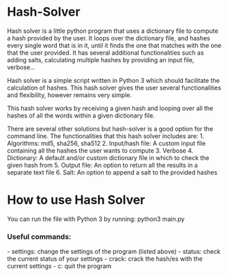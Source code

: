 # Hash-Solver

Hash solver is a little python program that uses a dictionary file to compute a hash provided by the user. It loops over the dictionary file, and hashes every single word that is in it, until it finds the one that matches with the one that the user provided. It has several additional functionalities such as adding salts, calculating multiple hashes by providing an input file, verbose...


Hash solver is a simple script written in Python 3 which should facilitate the calculation of hashes. This hash solver
gives the user several functionalities and flexibility, however remains very simple. 

This hash solver works by receiving a given hash and looping over all the hashes of all the words within a given dictionary file. 

There are several other solutions but hash-solver is a good option for the command line. The functionalities that this hash solver includes are:
	1. Algorithms: md5, sha256, sha512
	2. Input/hash file: A custom input file containing all the hashes the user wants to compute
	3. Verbose
	4. Dictionary: A default and/or custom dictionary file in which to check the given hash from
	5. Output file: An option to return all the results in a separate text file
	6. Salt: An option to append a salt to the provided hashes

<h1> How to use Hash Solver </h1>

You can run the file with Python 3 by running:
	python3 main.py

<h3> Useful commands: </h3>
	- settings: change the settings of the program (listed above)
	- status: check the current status of your settings
	- crack: crack the hash/es with the current settings
	- c: quit the program


